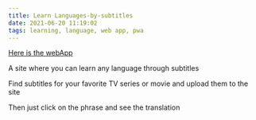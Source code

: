 ```yaml
---
title: Learn Languages-by-subtitles
date: 2021-06-20 11:19:02
tags: learning, language, web app, pwa
---
```


[Here is the webApp](https://lang.safiullin.io)

A site where you can learn any language through subtitles

Find subtitles for your favorite TV series or movie and upload them to the site

Then just click on the phrase and see the translation
